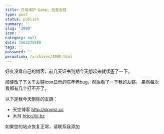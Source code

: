 ```yaml
---
title: 日常维护 &amp; 检查友链
type: post
status: publish
summary: ''
slug: '2000'
icon: ''
category: null
date: 1563275580
tags: ''
password: ''
permalink: /archives/2000.html
---
```


好久没看自己的博客，前几天证书到期今天想起来就续签了一下。

顺便改了下关于友链icon显示的陈年老bug，然后看了一下我的友链。
果然每次看都有几个打不开了。

以下是我今天删除的友链：
- 天空博客 http://skymz.cc
- 木月 http://jjj.bz

如果您的站点恢复正常，请联系我添加
